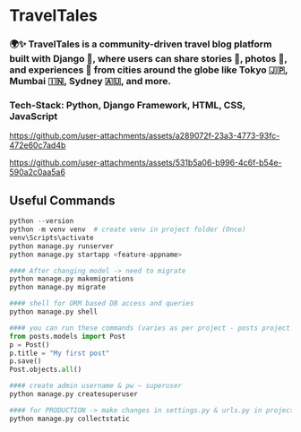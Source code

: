 # TravelTales

### 🌍✨ TravelTales is a community-driven travel blog platform built with Django 🐍, where users can share stories 📝, photos 📸, and experiences 🌆 from cities around the globe like Tokyo 🇯🇵, Mumbai 🇮🇳, Sydney 🇦🇺, and more.

### Tech-Stack: Python, Django Framework, HTML, CSS, JavaScript

https://github.com/user-attachments/assets/a289072f-23a3-4773-93fc-472e60c7ad4b

https://github.com/user-attachments/assets/531b5a06-b996-4c6f-b54e-590a2c0aa5a6

## Useful Commands
```python
python --version
python -m venv venv  # create venv in project folder (Once) 
venv\Scripts\activate
python manage.py runserver
python manage.py startapp <feature-appname>

#### After changing model -> need to migrate
python manage.py makemigrations
python manage.py migrate

#### shell for ORM based DB access and queries
python manage.py shell

#### you can run these commands (varies as per project - posts project below)
from posts.models import Post
p = Post()
p.title = "My first post"
p.save()
Post.objects.all()

#### create admin username & pw ~ superuser 
python manage.py createsuperuser

#### for PRODUCTION -> make changes in settings.py & urls.py in project folder
python manage.py collectstatic
```






